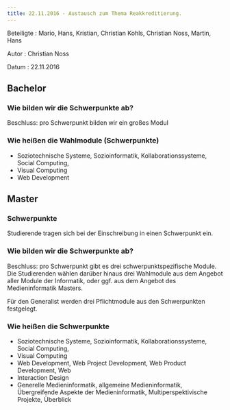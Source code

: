 ```yaml
---
title: 22.11.2016 - Austausch zum Thema Reakkreditierung.
---
```


Beteiligte
: Mario, Hans, Kristian, Christian Kohls, Christian Noss, Martin, Hans

Autor
: Christian Noss

Datum
: 22.11.2016

## Bachelor

### Wie bilden wir die Schwerpunkte ab?
Beschluss: pro Schwerpunkt bilden wir ein großes Modul

### Wie heißen die Wahlmodule (Schwerpunkte)
* Soziotechnische Systeme, Sozioinformatik, Kollaborationssysteme, Social Computing, 
* Visual Computing
* Web Development

## Master

### Schwerpunkte
Studierende tragen sich bei der Einschreibung in einen Schwerpunkt ein.

### Wie bilden wir die Schwerpunkte ab?
Beschluss: pro Schwerpunkt gibt es drei schwerpunktspezifische Module. Die Studierenden wählen darüber hinaus drei Wahlmodule aus dem Angebot aller Module der Informatik, oder ggf. aus dem Angebot des Medieninformatik Masters.

Für den Generalist werden drei Pflichtmodule aus den Schwerpunkten festgelegt.

### Wie heißen die Schwerpunkte
* Soziotechnische Systeme, Sozioinformatik, Kollaborationssysteme, Social Computing, 
* Visual Computing
* Web Development, Web Project Development, Web Product Development, Web 
* Interaction Design
* Generelle Medieninformatik, allgemeine Medieninformatik, Übergreifende Aspekte der Medieninformatik, Multiperspektivische Projekte, Überblick 

